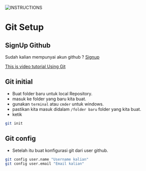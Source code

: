 ![INSTRUCTIONS](https://img.shields.io/badge/Instruction-Beta-red.svg?logo=appveyor&style=for-the-badge)

# Git Setup

## SignUp Github
Sudah kalian mempunyai akun github ? [Signup](https://github.com/join)

[This is video tutorial Using Git](Link)

## Git initial
* Buat folder baru untuk local Repository.
* masuk ke folder yang baru kita buat.
* gunakan `terminal` atau `cmder` untuk windows.
* pastikan kita masuk didalam `/folder baru` folder yang kita buat.
* ketik
```bash
git init
```

## Git config
* Setelah itu buat konfigurasi git dari user github.
```bash
git config user.name "Username kalian"
git config user.email "Email kalian"
```

